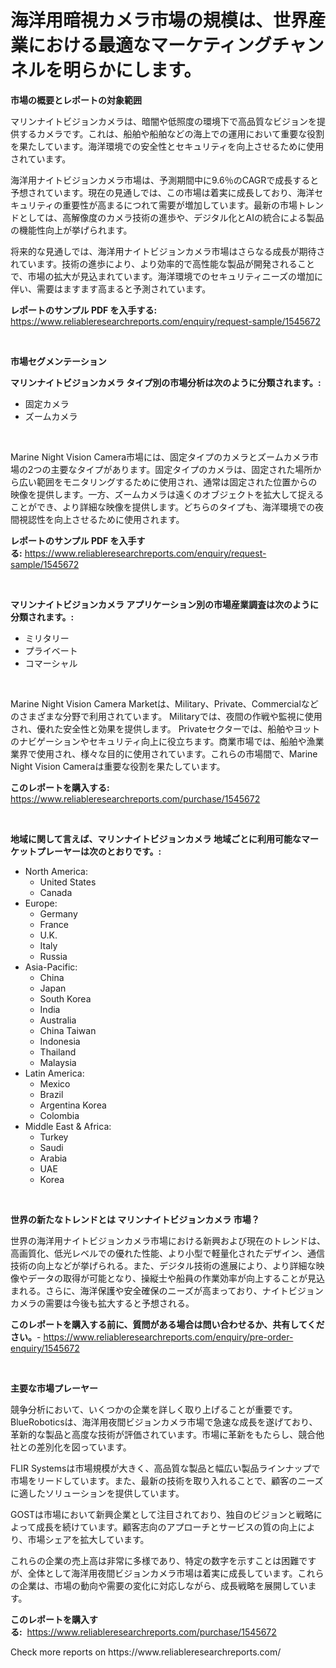 <p><h1>海洋用暗視カメラ市場の規模は、世界産業における最適なマーケティングチャンネルを明らかにします。</h1></p><p><strong>市場の概要とレポートの対象範囲</strong></p>
<p><p>マリンナイトビジョンカメラは、暗闇や低照度の環境下で高品質なビジョンを提供するカメラです。これは、船舶や船舶などの海上での運用において重要な役割を果たしています。海洋環境での安全性とセキュリティを向上させるために使用されています。</p><p>海洋用ナイトビジョンカメラ市場は、予測期間中に9.6％のCAGRで成長すると予想されています。現在の見通しでは、この市場は着実に成長しており、海洋セキュリティの重要性が高まるにつれて需要が増加しています。最新の市場トレンドとしては、高解像度のカメラ技術の進歩や、デジタル化とAIの統合による製品の機能性向上が挙げられます。</p><p>将来的な見通しでは、海洋用ナイトビジョンカメラ市場はさらなる成長が期待されています。技術の進歩により、より効率的で高性能な製品が開発されることで、市場の拡大が見込まれています。海洋環境でのセキュリティニーズの増加に伴い、需要はますます高まると予測されています。</p></p>
<p><strong>レポートのサンプル PDF を入手する:</strong> <a href="https://www.reliableresearchreports.com/enquiry/request-sample/1545672">https://www.reliableresearchreports.com/enquiry/request-sample/1545672</a></p>
<p>&nbsp;</p>
<p><strong>市場セグメンテーション</strong></p>
<p><strong>マリンナイトビジョンカメラ タイプ別の市場分析は次のように分類されます。:</strong></p>
<p><ul><li>固定カメラ</li><li>ズームカメラ</li></ul></p>
<p>&nbsp;</p>
<p><p>Marine Night Vision Camera市場には、固定タイプのカメラとズームカメラ市場の2つの主要なタイプがあります。固定タイプのカメラは、固定された場所から広い範囲をモニタリングするために使用され、通常は固定された位置からの映像を提供します。一方、ズームカメラは遠くのオブジェクトを拡大して捉えることができ、より詳細な映像を提供します。どちらのタイプも、海洋環境での夜間視認性を向上させるために使用されます。</p></p>
<p><strong>レポートのサンプル PDF を入手する:</strong>&nbsp;<a href="https://www.reliableresearchreports.com/enquiry/request-sample/1545672">https://www.reliableresearchreports.com/enquiry/request-sample/1545672</a></p>
<p>&nbsp;</p>
<p><strong> マリンナイトビジョンカメラ アプリケーション別の市場産業調査は次のように分類されます。:</strong></p>
<p><ul><li>ミリタリー</li><li>プライベート</li><li>コマーシャル</li></ul></p>
<p>&nbsp;</p>
<p><p>Marine Night Vision Camera Marketは、Military、Private、Commercialなどのさまざまな分野で利用されています。 Militaryでは、夜間の作戦や監視に使用され、優れた安全性と効果を提供します。 Privateセクターでは、船舶やヨットのナビゲーションやセキュリティ向上に役立ちます。商業市場では、船舶や漁業業界で使用され、様々な目的に使用されています。これらの市場間で、Marine Night Vision Cameraは重要な役割を果たしています。</p></p>
<p><strong>このレポートを購入する:</strong>&nbsp; <a href="https://www.reliableresearchreports.com/purchase/1545672">https://www.reliableresearchreports.com/purchase/1545672</a></p>
<p>&nbsp;</p>
<p><strong>地域に関して言えば、マリンナイトビジョンカメラ 地域ごとに利用可能なマーケットプレーヤーは次のとおりです。:</strong></p>
<p><ul>
    <li>
        North America:
        <ul>
            <li>United States</li>
            <li>Canada</li>
        </ul>
    </li>
    <li>
        Europe:
        <ul>
            <li>Germany</li>
            <li>France</li>
            <li>U.K.</li>
            <li>Italy</li>
            <li>Russia</li>
        </ul>
    </li>
    <li>
        Asia-Pacific:
        <ul>
            <li>China</li>
            <li>Japan</li>
            <li>South Korea</li>
            <li>India</li>
            <li>Australia</li>
            <li>China Taiwan</li>
            <li>Indonesia</li>
            <li>Thailand</li>
            <li>Malaysia</li>
        </ul>
    </li>
    <li>
        Latin America:
        <ul>
            <li>Mexico</li>
            <li>Brazil</li>
            <li>Argentina Korea</li>
            <li>Colombia</li>
        </ul>
    </li>
    <li>
        Middle East & Africa:
        <ul>
            <li>Turkey</li>
            <li>Saudi</li>
            <li>Arabia</li>
            <li>UAE</li>
            <li>Korea</li>
        </ul>
    </li>
    </ul></p>
<p>&nbsp;</p>
<p><strong>世界の新たなトレンドとは マリンナイトビジョンカメラ 市場？</strong></p>
<p><p>世界の海洋用ナイトビジョンカメラ市場における新興および現在のトレンドは、高画質化、低光レベルでの優れた性能、より小型で軽量化されたデザイン、通信技術の向上などが挙げられる。また、デジタル技術の進展により、より詳細な映像やデータの取得が可能となり、操縦士や船員の作業効率が向上することが見込まれる。さらに、海洋保護や安全確保のニーズが高まっており、ナイトビジョンカメラの需要は今後も拡大すると予想される。</p></p>
<p><strong>このレポートを購入する前に、質問がある場合は問い合わせるか、共有してください。</strong>- <a href="https://www.reliableresearchreports.com/enquiry/pre-order-enquiry/1545672">https://www.reliableresearchreports.com/enquiry/pre-order-enquiry/1545672</a></p>
<p>&nbsp;</p>
<p><strong>主要な市場プレーヤー</strong></p>
<p><p>競争分析において、いくつかの企業を詳しく取り上げることが重要です。BlueRoboticsは、海洋用夜間ビジョンカメラ市場で急速な成長を遂げており、革新的な製品と高度な技術が評価されています。市場に革新をもたらし、競合他社との差別化を図っています。</p><p>FLIR Systemsは市場規模が大きく、高品質な製品と幅広い製品ラインナップで市場をリードしています。また、最新の技術を取り入れることで、顧客のニーズに適したソリューションを提供しています。</p><p>GOSTは市場において新興企業として注目されており、独自のビジョンと戦略によって成長を続けています。顧客志向のアプローチとサービスの質の向上により、市場シェアを拡大しています。</p><p>これらの企業の売上高は非常に多様であり、特定の数字を示すことは困難ですが、全体として海洋用夜間ビジョンカメラ市場は着実に成長しています。これらの企業は、市場の動向や需要の変化に対応しながら、成長戦略を展開しています。</p></p>
<p><strong>このレポートを購入する:</strong>&nbsp;&nbsp;<a href="https://www.reliableresearchreports.com/purchase/1545672">https://www.reliableresearchreports.com/purchase/1545672</a></p>
<p>Check more reports on https://www.reliableresearchreports.com/</p>